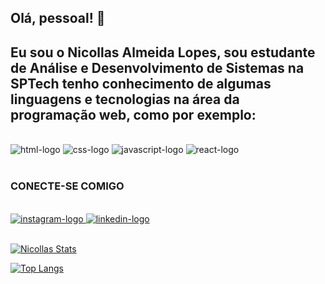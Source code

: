 ## Olá, pessoal! 👋

<h2>Eu sou o Nicollas Almeida Lopes, sou estudante de Análise e Desenvolvimento de Sistemas na SPTech  tenho conhecimento de algumas linguagens
e tecnologias na área da programação web, como por exemplo:
</h2> 
<br>
<div>
<img src="https://img.shields.io/badge/HTML5-E34F26?style=for-the-badge&logo=html5&logoColor=white" alt="html-logo" />
<img src="https://img.shields.io/badge/CSS3-1572B6?style=for-the-badge&logo=css3&logoColor=white" alt="css-logo" />
<img src="https://img.shields.io/badge/JavaScript-F7DF1E?style=for-the-badge&logo=javascript&logoColor=black" alt="javascript-logo" />
<img src="https://img.shields.io/badge/react%20os-0088CC?style=for-the-badge&logo=reactos&logoColor=white" alt="react-logo" />
 </div>
<br>
<h3> CONECTE-SE COMIGO </h3>
 <br>
 <div>
 <a href="https://www.instagram.com/nicollas_14almeida/"><img src="https://img.shields.io/badge/Instagram-E4405F?style=for-the-badge&logo=instagram&logoColor=white" alt="instagram-logo"/>
 <a href="https://www.linkedin.com/in/nicollas-almeida-lopes/"><img src="https://img.shields.io/badge/LinkedIn-0077B5?style=for-the-badge&logo=linkedin&logoColor=white" alt="linkedin-logo"/>
 </div>
 <br>
  
[![Nicollas Stats](https://github-readme-stats.vercel.app/api?username=nicollasalmeidalopes14)](https://github.com/anuraghazra/github-readme-stats)

[![Top Langs](https://github-readme-stats.vercel.app/api/top-langs/?username=nicollasalmeidalopes14)](https://github.com/anuraghazra/github-readme-stats)
